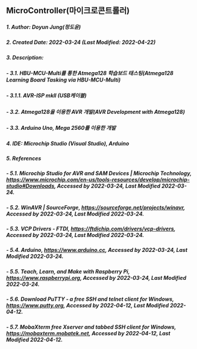 ## MicroController(마이크로콘트롤러)

##### 1. Author: Doyun Jung(정도윤)
##### 2. Created Date: 2022-03-24 (Last Modified: 2022-04-22)
##### 3. Description: 
##### - 3.1. HBU-MCU-Multi를 통한 Atmega128 학습보드 태스팅(Atmega128 Learning Board Tasking via HBU-MCU-Multi)
##### - 3.1.1. AVR-ISP mkll (USB케이블)
##### - 3.2. Atmega128을 이용한 AVR 개발(AVR Development with Atmega128)
##### - 3.3. Arduino Uno, Mega 2560를 이용한 개발
##### 4. IDE: Microchip Studio (Visual Studio), Arduino
##### 5. References
##### - 5.1. Microchip Studio for AVR and SAM Devices | Microchip Technology, https://www.microchip.com/en-us/tools-resources/develop/microchip-studio#Downloads, Accessed by 2022-03-24, Last Modified 2022-03-24.
##### - 5.2. WinAVR | SourceForge, https://sourceforge.net/projects/winavr, Accessed by 2022-03-24, Last Modified 2022-03-24.
##### - 5.3. VCP Drivers - FTDI, https://ftdichip.com/drivers/vcp-drivers, Accessed by 2022-03-24, Last Modified 2022-03-24.
##### - 5.4. Arduino, https://www.arduino.cc, Accessed by 2022-03-24, Last Modified 2022-03-24.
##### - 5.5. Teach, Learn, and Make with Raspberry Pi, https://www.raspberrypi.org, Accessed by 2022-03-24, Last Modified 2022-03-24.
##### - 5.6. Download PuTTY - a free SSH and telnet client for Windows, https://www.putty.org, Accessed by 2022-04-12, Last Modified 2022-04-12.
##### - 5.7. MobaXterm free Xserver and tabbed SSH client for Windows, https://mobaxterm.mobatek.net, Accessed by 2022-04-12, Last Modified 2022-04-12.
